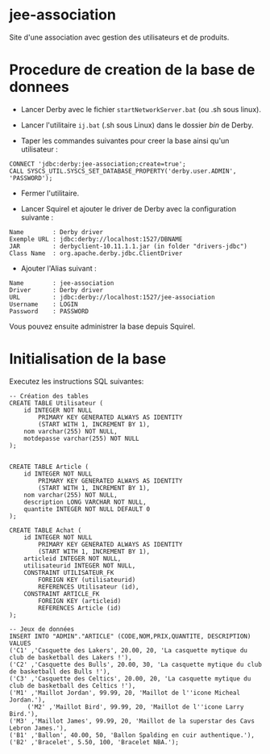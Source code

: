 # jee-association
Site d'une association avec gestion des utilisateurs et de produits.

# Procedure de creation de la base de donnees

- Lancer Derby avec le fichier  ```startNetworkServer.bat``` (ou .sh sous linux).


- Lancer l'utilitaire ```ij.bat``` (.sh sous Linux) dans le dossier *bin* de Derby.
- Taper les commandes suivantes pour creer la base ainsi qu'un utilisateur :
```
CONNECT 'jdbc:derby:jee-association;create=true';
CALL SYSCS_UTIL.SYSCS_SET_DATABASE_PROPERTY('derby.user.ADMIN', 'PASSWORD');
```
- Fermer l'utilitaire.


- Lancer Squirel et ajouter le driver de Derby avec la configuration suivante :
```
Name        : Derby driver
Exemple URL : jdbc:derby://localhost:1527/DBNAME
JAR         : derbyclient-10.11.1.1.jar (in folder "drivers-jdbc")
Class Name  : org.apache.derby.jdbc.ClientDriver
```
- Ajouter l'Alias suivant :
```
Name        : jee-association
Driver      : Derby driver
URL         : jdbc:derby://localhost:1527/jee-association
Username    : LOGIN
Password    : PASSWORD
```

Vous pouvez ensuite administrer la base depuis Squirel.


# Initialisation de la base

Executez les instructions SQL suivantes:
```
-- Création des tables
CREATE TABLE Utilisateur (
    id INTEGER NOT NULL 
		PRIMARY KEY GENERATED ALWAYS AS IDENTITY 
     	(START WITH 1, INCREMENT BY 1),
    nom varchar(255) NOT NULL,
    motdepasse varchar(255) NOT NULL
);


CREATE TABLE Article (
    id INTEGER NOT NULL 
		PRIMARY KEY GENERATED ALWAYS AS IDENTITY 
     	(START WITH 1, INCREMENT BY 1),
    nom varchar(255) NOT NULL,
   	description LONG VARCHAR NOT NULL,
   	quantite INTEGER NOT NULL DEFAULT 0
);

CREATE TABLE Achat (
	id INTEGER NOT NULL 
		PRIMARY KEY GENERATED ALWAYS AS IDENTITY 
     	(START WITH 1, INCREMENT BY 1),
    articleid INTEGER NOT NULL,
    utilisateurid INTEGER NOT NULL,
	CONSTRAINT UTILISATEUR_FK
		FOREIGN KEY (utilisateurid)
		REFERENCES Utilisateur (id),
	CONSTRAINT ARTICLE_FK
		FOREIGN KEY (articleid)
		REFERENCES Article (id)
);

-- Jeux de données
INSERT INTO "ADMIN"."ARTICLE" (CODE,NOM,PRIX,QUANTITE, DESCRIPTION) VALUES
('C1' ,'Casquette des Lakers', 20.00, 20, 'La casquette mytique du club de basketball des Lakers !'),
('C2' ,'Casquette des Bulls', 20.00, 30, 'La casquette mytique du club de basketball des Bulls !'),
('C3' ,'Casquette des Celtics', 20.00, 20, 'La casquette mytique du club de basketball des Celtics !'),
('M1' ,'Maillot Jordan', 99.99, 20, 'Maillot de l''icone Micheal Jordan.'),
     ('M2' ,'Maillot Bird', 99.99, 20, 'Maillot de l''icone Larry Bird.'),
('M3' ,'Maillot James', 99.99, 20, 'Maillot de la superstar des Cavs Lebron James.'),
('B1' ,'Ballon', 40.00, 50, 'Ballon Spalding en cuir authentique.'),
('B2' ,'Bracelet', 5.50, 100, 'Bracelet NBA.');
```
